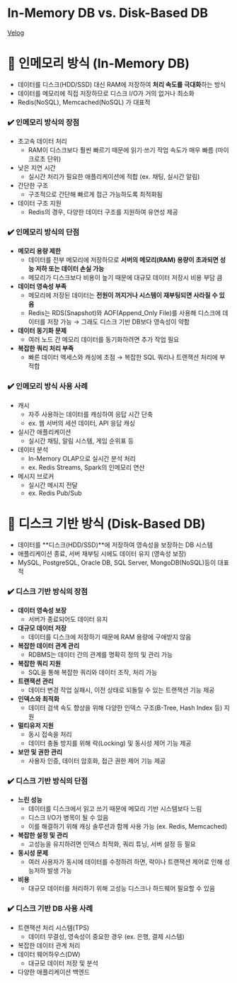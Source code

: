 # In-Memory DB vs. Disk-Based DB

[Velog](https://velog.io/@semoon/In-Memory-DB-vs.-Disk-Based-DB)<br>
# 📍 인메모리 방식 (In-Memory DB)

- 데이터를 디스크(HDD/SSD) 대신 RAM에 저장하여 **처리 속도를 극대화**하는 방식
- 데이터를 메모리에 직접 저장하므로 디스크 I/O가 거의 없거나 최소화
- Redis(NoSQL), Memcached(NoSQL) 가 대표적

### ✔️ 인메모리 방식의 장점

- 초고속 데이터 처리
    - RAM이 디스크보다 훨씬 빠르기 때문에 읽기·쓰기 작업 속도가 매우 빠름 (마이크로초 단위)
- 낮은 지연 시간
    - 실시간 처리가 필요한 애플리케이션에 적합 (ex. 채팅, 실시간 알림)
- 간단한 구조
    - 구조적으로 간단해 빠르게 접근 가능하도록 최적화됨
- 데이터 구조 지원
    - Redis의 경우, 다양한 데이터 구조를 지원하여 유연성 제공

### ✔️ 인메모리 방식의 단점

- **메모리 용량 제한**
    - 데이터를 전부 메모리에 저장하므로 **서버의 메모리(RAM) 용량이 초과되면 성능 저하 또는 데이터 손실 가능**
    - 메모리가 디스크보다 비용이 높기 때문에 대규모 데이터 저장시 비용 부담 큼
- **데이터 영속성 부족**
    - 메모리에 저장된 데이터는 **전원이 꺼지거나 시스템이 재부팅되면 사라질 수 있음**
    - Redis는 RDS(Snapshot)와 AOF(Append_Only File)를 사용해 디스크에 데이터를 저장 가능
    → 그래도 디스크 기반 DB보다 영속성이 약함
- **데이터 동기화 문제**
    - 여러 노드 간 메모리 데이터를 동기화하려면 추가 작업 필요
- **복잡한 쿼리 처리 부족**
    - 빠른 데이터 액세스와 캐싱에 초점 → 복잡한 SQL 쿼리나 트랜잭션 처리에 부적합

### ✔️ 인메모리 방식 사용 사례

- 캐시
    - 자주 사용하는 데이터를 캐싱하여 응답 시간 단축
    - ex. 웹 서버의 세션 데이터, API 응답 캐싱
- 실시간 애플리케이션
    - 실시간 채팅, 알림 시스템, 게임 순위표 등
- 데이터 분석
    - In-Memory OLAP으로 실시간 분석 처리
    - ex. Redis Streams, Spark의 인메모리 연산
- 메시지 브로커
    - 실시간 메시지 전달
    - ex. Redis Pub/Sub

# 📍 디스크 기반 방식 (Disk-Based DB)

- 데이터를 **디스크(HDD/SSD)**에 저장하여 영속성을 보장하는 DB 시스템
- 애플리케이션 종료, 서버 재부팅 시에도 데이터 유지 (영속성 보장)
- MySQL, PostgreSQL, Oracle DB, SQL Server, MongoDB(NoSQL)등이 대표적

### ✔️ 디스크 기반 방식의 장점

- **데이터 영속성 보장**
    - 서버가 종료되어도 데이터 유지
- **대규모 데이터 저장**
    - 데이터를 디스크에 저장하기 때문에 RAM 용량에 구애받지 않음
- **복잡한 데이터 관계 관리**
    - RDBMS는 데이터 간의 관계를 명확히 정의 및 관리 가능
- **복잡한 쿼리 지원**
    - SQL을 통해 복잡한 쿼리와 데이터 조작, 처리 가능
- **트랜잭션 관리**
    - 데이터 변경 작업 실패시, 이전 상태로 되돌릴 수 있는 트랜잭션 기능 제공
- **인덱스와 최적화**
    - 데이터 검색 속도 향상을 위해 다양한 인덱스 구조(B-Tree, Hash Index 등) 지원
- **멀티유저 지원**
    - 동시 접속을 처리
    - 데이터 충돌 방지를 위해 락(Locking) 및 동시성 제어 기능 제공
- **보안 및 권한 관리**
    - 사용자 인증, 데이터 암호화, 접근 권한 제어 기능 제공

### ✔️ 디스크 기반 방식의 단점

- **느린 성능**
    - 데이터를 디스크에서 읽고 쓰기 때문에 메모리 기반 시스템보다 느림
    - 디스크 I/O가 병목이 될 수 있음
    - 이를 해결하기 위해 캐싱 솔루션과 함께 사용 가능 (ex. Redis, Memcached)
- **복잡한 설정 및 관리**
    - 고성능을 유지하려면 인덱스 최적화, 쿼리 튜닝, 서버 설정 등 필요
- **동시성 문제**
    - 여러 사용자가 동시에 데이터를 수정하려 하면, 락이나 트랜잭션 제어로 인해 성능저하 발생 가능
- **비용**
    - 대규모 데이터를 처리하기 위해 고성능 디스크나 하드웨어 필요할 수 있음

### ✔️ 디스크 기반 DB 사용 사례

- 트랜잭션 처리 시스템(TPS)
    - 데이터 무결성, 영속성이 중요한 경우 (ex. 은행, 결제 시스템)
- 복잡한 데이터 관계 처리
- 데이터 웨어하우스(DW)
    - 대규모 데이터 저장 및 분석
- 다양한 애플리케이션 백엔드
